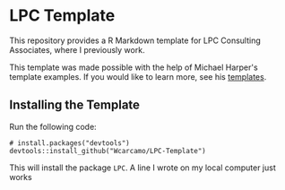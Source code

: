 LPC Template
======================================================
This repository provides a R Markdown template for LPC Consulting Associates, where I previously work. 

This template was made possible with the help of Michael Harper's template examples. If you would like to learn more, see his [templates](https://github.com/dr-harper/example-rmd-templates).

## Installing the Template

Run the following code:

```
# install.packages("devtools")
devtools::install_github("Wcarcamo/LPC-Template")
```

This will install the package `LPC`.
A line I wrote on my local computer
just works
